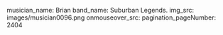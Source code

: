 musician_name: Brian
band_name: Suburban Legends.
img_src: images/musician0096.png
onmouseover_src: 
pagination_pageNumber: 2404